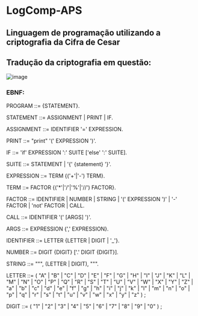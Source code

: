 # LogComp-APS
## Linguagem de programação utilizando a criptografia da Cifra de Cesar

## Tradução da criptografia em questão:
![image](https://user-images.githubusercontent.com/49621844/225606246-f7666edf-9c59-4f6c-8e58-e34b2ad4d1d6.png)


### EBNF:
PROGRAM ::= {STATEMENT}.

STATEMENT ::= ASSIGNMENT | PRINT | IF.

ASSIGNMENT ::= IDENTIFIER '=' EXPRESSION.

PRINT ::= "print" '(' EXPRESSION ')'.

IF ::= 'if' EXPRESSION ':' SUITE ['else' ':' SUITE].

SUITE ::= STATEMENT | '{' {statement} '}'.

EXPRESSION ::= TERM {('+'|'-') TERM}.

TERM ::= FACTOR {('*'|'/'|'%'|'//') FACTOR}.

FACTOR ::= IDENTIFIER | NUMBER | STRING | '(' EXPRESSION ')' | '-' FACTOR | 'not' FACTOR | CALL.

CALL ::= IDENTIFIER '(' [ARGS] ')'.

ARGS ::= EXPRESSION {',' EXPRESSION}.

IDENTIFIER ::= LETTER {LETTER | DIGIT | '_'}.

NUMBER ::= DIGIT {DIGIT} ['.' DIGIT {DIGIT}].

STRING ::= """, (LETTER | DIGIT), """.

LETTER ::= ( "A" | "B" | "C" | "D" | "E" | "F" | "G" | "H" | "I" | "J" | "K" | "L" |
"M" | "N" | "O" | "P" | "Q" | "R" | "S" | "T" | "U" | "V" | "W" | "X" |
"Y" | "Z" | "a" | "b" | "c" | "d" | "e" | "f" | "g" | "h" | "i" | "j" |
"k" | "l" | "m" | "n" | "o" | "p" | "q" | "r" | "s" | "t" | "u" | "v" |
"w" | "x" | "y" | "z" ) ;

DIGIT ::= ( "1" | "2" | "3" | "4" | "5" | "6" | "7" | "8" | "9" | "0" ) ;
